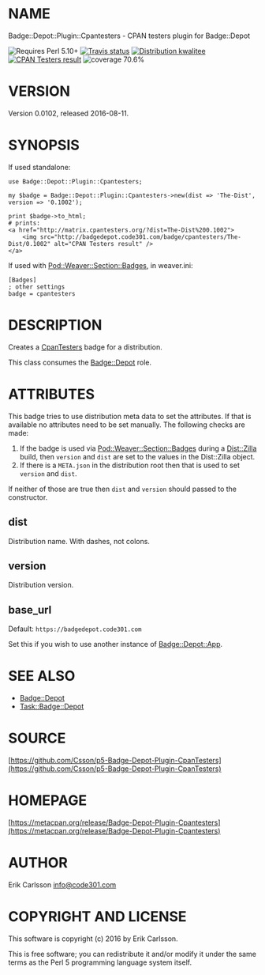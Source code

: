 # NAME

Badge::Depot::Plugin::Cpantesters - CPAN testers plugin for Badge::Depot

<div>
    <p>
    <img src="https://img.shields.io/badge/perl-5.10+-blue.svg" alt="Requires Perl 5.10+" />
    <a href="https://travis-ci.org/Csson/p5-Badge-Depot-Plugin-CpanTesters"><img src="https://api.travis-ci.org/Csson/p5-Badge-Depot-Plugin-CpanTesters.svg?branch=master" alt="Travis status" /></a>
    <a href="http://cpants.cpanauthors.org/dist/Badge-Depot-Plugin-Cpantesters-0.0102"><img src="http://badgedepot.code301.com/badge/kwalitee/CSSON/Badge-Depot-Plugin-Cpantesters/0.0102" alt="Distribution kwalitee" /></a>
    <a href="http://matrix.cpantesters.org/?dist=Badge-Depot-Plugin-Cpantesters%200.0102"><img src="http://badgedepot.code301.com/badge/cpantesters/Badge-Depot-Plugin-Cpantesters/0.0102" alt="CPAN Testers result" /></a>
    <img src="https://img.shields.io/badge/coverage-70.6%-red.svg" alt="coverage 70.6%" />
    </p>
</div>

# VERSION

Version 0.0102, released 2016-08-11.

# SYNOPSIS

If used standalone:

    use Badge::Depot::Plugin::Cpantesters;

    my $badge = Badge::Depot::Plugin::Cpantesters->new(dist => 'The-Dist', version => '0.1002');

    print $badge->to_html;
    # prints:
    <a href="http://matrix.cpantesters.org/?dist=The-Dist%200.1002">
        <img src="http://badgedepot.code301.com/badge/cpantesters/The-Dist/0.1002" alt="CPAN Testers result" />
    </a>

If used with [Pod::Weaver::Section::Badges](https://metacpan.org/pod/Pod::Weaver::Section::Badges), in weaver.ini:

    [Badges]
    ; other settings
    badge = cpantesters

# DESCRIPTION

Creates a [CpanTesters](http://cpantesters.org) badge for a distribution.

This class consumes the [Badge::Depot](https://metacpan.org/pod/Badge::Depot) role.

# ATTRIBUTES

This badge tries to use distribution meta data to set the attributes. If that is available no attributes need to be set manually. The following checks are made:

1. If the badge is used via [Pod::Weaver::Section::Badges](https://metacpan.org/pod/Pod::Weaver::Section::Badges) during a [Dist::Zilla](https://metacpan.org/pod/Dist::Zilla) build, then `version` and `dist` are set to the values in the Dist::Zilla object.
2. If there is a `META.json` in the distribution root then that is used to set `version` and `dist`.

If neither of those are true then `dist` and `version` should passed to the constructor.

## dist

Distribution name. With dashes, not colons.

## version

Distribution version.

## base\_url

Default: `https://badgedepot.code301.com`

Set this if you wish to use another instance of [Badge::Depot::App](https://metacpan.org/pod/Badge::Depot::App).

# SEE ALSO

- [Badge::Depot](https://metacpan.org/pod/Badge::Depot)
- [Task::Badge::Depot](https://metacpan.org/pod/Task::Badge::Depot)

# SOURCE

[https://github.com/Csson/p5-Badge-Depot-Plugin-CpanTesters](https://github.com/Csson/p5-Badge-Depot-Plugin-CpanTesters)

# HOMEPAGE

[https://metacpan.org/release/Badge-Depot-Plugin-Cpantesters](https://metacpan.org/release/Badge-Depot-Plugin-Cpantesters)

# AUTHOR

Erik Carlsson <info@code301.com>

# COPYRIGHT AND LICENSE

This software is copyright (c) 2016 by Erik Carlsson.

This is free software; you can redistribute it and/or modify it under
the same terms as the Perl 5 programming language system itself.
